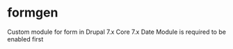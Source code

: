 # formgen
Custom module for form in Drupal 7.x
Core 7.x
Date Module is required to be enabled first
